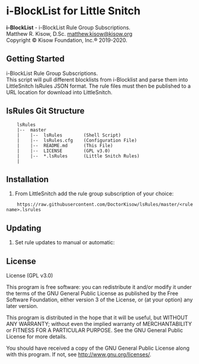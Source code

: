 # i-BlockList for Little Snitch
**i-BlockList** - i-BlockList Rule Group Subscriptions.  
Matthew R. Kisow, D.Sc. <matthew.kisow@kisow.org>  
Copyright &copy; Kisow Foundation, Inc.&reg; 2019-2020.  

## Getting Started
i-BlockList Rule Group Subscriptions.</br>
This script will pull different blocklists from i-Blocklist and parse them into LittleSnitch lsRules JSON format.  The rule files must then be published to a URL location for download into LittleSnitch.

## lsRules Git Structure
```shell
	lsRules  
	|--  master  
	|    |--  lsRules        (Shell Script)
	|    |--  lsRules.cfg    (Configuration File)
	|    |--  README.md      (This File)  
	|    |--  LICENSE        (GPL v3.0)
	|    |--  *.lsRules      (Little Snitch Rules)
	|
```

## Installation
1. From LittleSnitch add the rule group subscription of your choice:
```shell
	https://raw.githubusercontent.com/DoctorKisow/lsRules/master/<rule name>.lsrules
```
## Updating
1. Set rule updates to manual or automatic:

## License
License (GPL v3.0)

This program is free software: you can redistribute it and/or modify it under the terms of the GNU General Public License as published by the Free Software Foundation, either version 3 of the License, or (at your option) any later version.

This program is distributed in the hope that it will be useful, but WITHOUT ANY WARRANTY; without even the implied warranty of MERCHANTABILITY or FITNESS FOR A PARTICULAR PURPOSE.  See the GNU General Public License for more details.

You should have received a copy of the GNU General Public License along with this program.  If not, see <http://www.gnu.org/licenses/>.
